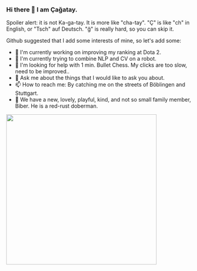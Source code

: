 ### Hi there 👋 I am Çağatay.

Spoiler alert: it is not Ka-ga-tay. It is more like "cha-tay". "Ç" is like "ch" in English, or "Tsch" auf Deutsch. "ğ" is really hard, so you can skip it.

Github suggested that I add some interests of mine, so let's add some:

- 🔭 I'm currently working on improving my ranking at Dota 2.
- 🌱 I'm currently trying to combine NLP and CV on a robot.
- 🤔 I'm looking for help with 1 min. Bullet Chess. My clicks are too slow, need to be improved..
- 💬 Ask me about the things that I would like to ask you about.
- 📫 How to reach me: By catching me on the streets of Böblingen and Stuttgart.
- 🐶 We have a new, lovely, playful, kind, and not so small family member, Biber. He is a red-rust doberman.


<img src="https://github.com/user-attachments/assets/806b0f13-3a28-40d3-b597-cde2b8243865" width="400">
